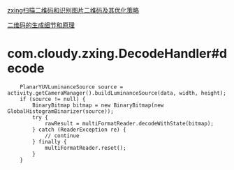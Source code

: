 
[zxing扫描二维码和识别图片二维码及其优化策略](https://blog.csdn.net/u012917700/article/details/52369175)  

[二维码的生成细节和原理](https://coolshell.cn/articles/10590.html)

# com.cloudy.zxing.DecodeHandler#decode
    
        PlanarYUVLuminanceSource source = activity.getCameraManager().buildLuminanceSource(data, width, height);
        if (source != null) {
            BinaryBitmap bitmap = new BinaryBitmap(new GlobalHistogramBinarizer(source));
            try {
                rawResult = multiFormatReader.decodeWithState(bitmap);
            } catch (ReaderException re) {
                // continue
            } finally {
                multiFormatReader.reset();
            }
        }